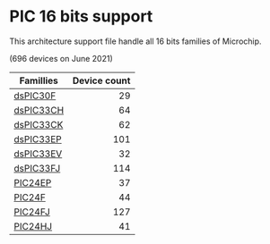 # PIC 16 bits support

This architecture support file handle all 16 bits families of Microchip.

(696 devices on June 2021)

|Famillies|Device count|
|---------|-----------:|
|[dsPIC30F](../dspic30f/README.md)  | 29|
|[dsPIC33CH](../dspic33ch/README.md)| 64|
|[dsPIC33CK](../dspic33ck/README.md)| 62|
|[dsPIC33EP](../dspic33ep/README.md)|101|
|[dsPIC33EV](../dspic33ev/README.md)| 32|
|[dsPIC33FJ](../dspic33fj/README.md)|114|
|[PIC24EP](../pic24ep/README.md)    | 37|
|[PIC24F](../pic24f/README.md)      | 44|
|[PIC24FJ](../pic24fj/README.md)    |127|
|[PIC24HJ](../pic24hj/README.md)    | 41|
